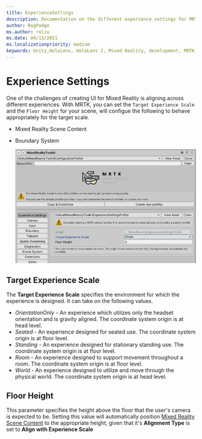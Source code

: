 ```yaml
---
title: ExperienceSettings
description: Documentation on the different experience settings for MRTK
author: RogPodge
ms.author: roliu
ms.date: 04/13/2021
ms.localizationpriority: medium
keywords: Unity,HoloLens, HoloLens 2, Mixed Reality, development, MRTK,
---
```


# Experience Settings

One of the challenges of creating UI for Mixed Reality is aligning across different experiences. With MRTK, you can set the `Target Experience Scale` and the `Floor Height` for your scene, will configue the following 
to behave appropriately for the target scale.

- Mixed Reality Scene Content
- Boundary System

  ![Experience Settings in the MRTK Configuration Profile](../images/experience-settings/ExperienceSettings.png)

## Target Experience Scale

The **Target Experience Scale** specifies the environment for which the experience is designed. It can take on the following values.

* *OrientationOnly* - An experience which utilizes only the headset orientation and is gravity aligned. The coordinate system origin is at head level.
* *Seated* - An experience designed for seated use. The coordinate system origin is at floor level.
* *Standing* - An experience designed for stationary standing use. The coordinate system origin is at floor level.
* *Room* - An experience designed to support movement throughout a room. The coordinate system origin is at floor level.
* *World* - An experience designed to utilize and move through the physical world. The coordinate system origin is at head level.

## Floor Height

This parameter specifies the height above the floor that the user's camera is expected to be. Setting this value will automatically position [Mixed Reality Scene Content](scene-content.md) to the appropriate height, given that it's 
**Alignment Type** is set to **Align with Experience Scale**